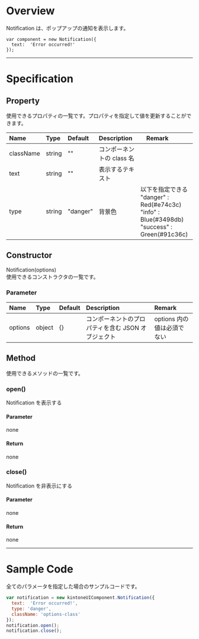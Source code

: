 # Overview

Notification は、ポップアップの通知を表示します。

```KUCComponentRenderer {"id":"_render"}
var component = new Notification({
  text:  'Error occurred!'
});
```
***
# Specification

## Property

使用できるプロパティの一覧です。プロパティを指定して値を更新することができます。

| Name| Type| Default | Description |　Remark |
| :--- | :--- | :--- | :--- | :--- |
|className|string|""|コンポーネントの class 名||
|text|string|""|表示するテキスト||
|type|string|"danger"|背景色|以下を指定できる<br>"danger" : Red(#e74c3c)<br>"info" : Blue(#3498db)<br>"success" : Green(#91c36c)|

## Constructor

Notification(options)     
使用できるコンストラクタの一覧です。

### Parameter
| Name| Type| Default | Description |Remark|
| :--- | :--- | :--- | :--- | :--- |
|options|object|{}|コンポーネントのプロパティを含む JSON オブジェクト|options 内の値は必須でない|

## Method

使用できるメソッドの一覧です。

### open()
Notification を表示する

#### Parameter
none

#### Return
none

### close()
Notification を非表示にする

#### Parameter
none

#### Return
none

***
# Sample Code

全てのパラメータを指定した場合のサンプルコードです。

```javascript
var notification = new kintoneUIComponent.Notification({
  text:  'Error occurred!',
  type: 'danger',
  className: 'options-class'
});
notification.open();
notification.close();
```